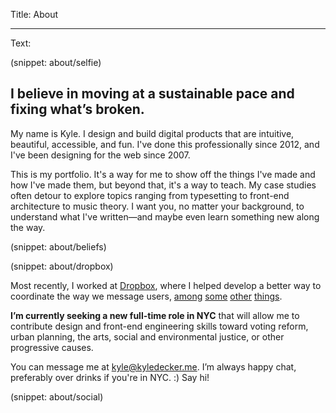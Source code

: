 Title: About

----

Text:

(snippet: about/selfie)

## I believe in moving at a sustainable pace and fixing what’s broken.

My name is Kyle. I design and build digital products that are intuitive, beautiful, accessible, and fun. I've done this professionally since 2012, and I've been designing for the web since 2007.

This is my portfolio. It's a way for me to show off the things I've made and how I've made them, but beyond that, it's a way to teach. My case studies often detour to explore topics ranging from typesetting to front-end architecture to music theory. I want you, no matter your background, to understand what I've written—and maybe even learn something new along the way.

(snippet: about/beliefs)

(snippet: about/dropbox)

Most recently, I worked at [Dropbox](/work/dropbox), where I helped develop a better way to coordinate the way we message users, [among](https://dribbble.com/shots/4138623-Fit-Fill-Icon-Design-Process) [some](https://dribbble.com/shots/4309432-Design-Session-Cheat-Sheet) [other](https://dribbble.com/shots/3288748-Dropbox-Design-Book-Club) [things](https://dribbble.com/shots/3689574-Menu-Loader).

<strong class="seeking-job">I’m currently seeking a new full-time role in <span class="uppercase">NYC</span></strong> that will allow me to contribute design and front-end engineering skills toward voting reform, urban planning, the arts, social and environmental justice, or other progressive causes.

You can message me at <kyle@kyledecker.me>. I’m always happy chat, preferably over drinks if you're in NYC. :) Say hi!

(snippet: about/social)
